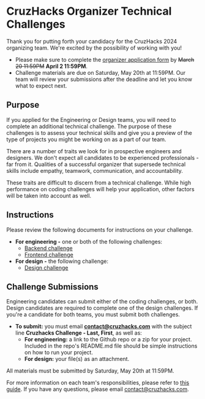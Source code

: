# CruzHacks Organizer Technical Challenges

Thank you for putting forth your candidacy for the CruzHacks 2024 organizing team. We're excited by the possibility of working with you!
* Please make sure to complete the [organizer application form](https://tinyurl.com/cruzhacks2023-organizer-app) by ~~March 20 11:59PM~~ **April 2 11:59PM**.
* Challenge materials are due on Saturday, May 20th at 11:59PM. Our team will review your submissions after the deadline and let you know what to expect next.

## Purpose

If you applied for the Engineering or Design teams, you will need to complete an additional technical challenge. The purpose of these challenges is to assess your technical skills and give you a preview of the type of projects you might be working on as a part of our team.

There are a number of traits we look for in prospective engineers and designers. We don't expect all candidates to be experienced professionals - far from it. Qualities of a successful organizer that supersede technical skills include empathy, teamwork, communication, and accountability.

These traits are difficult to discern from a technical challenge. While high performance on coding challenges will help your application, other factors will be taken into account as well.

## Instructions

Please review the following documents for instructions on your challenge.

- **For engineering -** one or both of the following challenges:
  - [Backend challenge](https://github.com/CruzHacks/cruzhacks-organizer-challenges/blob/master/backend-challenge.md)
  - [Frontend challenge](https://github.com/CruzHacks/cruzhacks-organizer-challenges/blob/master/frontend-challenge.md)  
- **For design -** the following challenge:
  - [Design challenge](https://github.com/CruzHacks/cruzhacks-organizer-challenges/blob/master/design-challenge.md)

## Challenge Submissions

Engineering candidates can submit either of the coding challenges, or both. Design candidates are required to complete one of the design challenges. If you're a candidate for both teams, you must submit both challenges.

- **To submit:** you must email **contact@cruzhacks.com** with the subject line **Cruzhacks Challenge - Last, First**, as well as:
  - **For engineering:** a link to the Github repo or a zip for your project. Included in the repo's README.md file should be simple instructions on how to run your project. 
  - **For design:** your file(s) as an attachment.

All materials must be submitted by Saturday, May 20th at 11:59PM.

For more information on each team's responsibilities, please refer to [this guide](https://tinyurl.com/cruzhacks2024-recruitment). If you have any questions, please email contact@cruzhacks.com.
